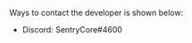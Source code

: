 Ways to contact the developer is shown below:
- Discord: SentryCore#4600

<!---
ChunKangSo/ChunKangSo is a ✨ special ✨ repository because its `README.md` (this file) appears on your GitHub profile.
You can click the Preview link to take a look at your changes.
--->
